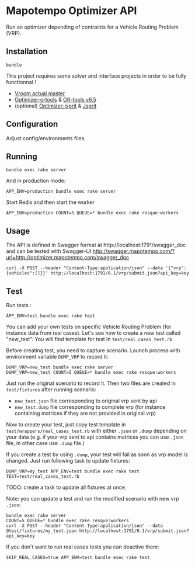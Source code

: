 # Mapotempo Optimizer API

Run an optimizer depending of contraints for a Vehicle Routing Problem (VRP).

## Installation

```
bundle
```

This project requires some solver and interface projects in order to be fully functionnal !
* [Vroom actual master](https://github.com/VROOM-Project/vroom)
* [Optimizer-ortools](https://github.com/Mapotempo/optimizer-ortools) & [OR-tools v6.5](https://github.com/google/or-tools/tree/v6.5)
* (optional) [Optimizer-jsprit](https://github.com/Mapotempo/optimizer-jsprit) & [Jsprit](https://github.com/Mapotempo/jsprit)

## Configuration

Adjust config/environments files.


## Running

```
bundle exec rake server
```

And in production mode:
```
APP_ENV=production bundle exec rake server
```

Start Redis and then start the worker
```
APP_ENV=production COUNT=5 QUEUE=* bundle exec rake resque:workers
```

## Usage

The API is defined in Swagger format at
http://localhost:1791/swagger_doc
and can be tested with Swagger-UI
http://swagger.mapotempo.com/?url=http://optimizer.mapotempo.com/swagger_doc

```
curl -X POST --header "Content-Type:application/json" --data '{"vrp":{vehicles":[]}}' http://localhost:1791/0.1/vrp/submit.json?api_key=key
```

## Test

Run tests :
```
APP_ENV=test bundle exec rake test
```

You can add your own tests on specific Vehicle Routing Problem (for instance data from real cases). Let's see how to create a new test called "new_test".
You will find template for test in `test/real_cases_test.rb`

Before creating test, you need to capture scenario. Launch process with environment variable `DUMP_VRP` to record it:
```
DUMP_VRP=new_test bundle exec rake server
DUMP_VRP=new_test COUNT=5 QUEUE=* bundle exec rake resque:workers
```

Just run the original scenario to record it. Then two files are created in `test/fixtures` after running scenario:
- `new_test.json` file corresponding to original vrp sent by api
- `new_test.dump` file corresponding to complete vrp (for instance containing matrices if they are not provided in original vrp)

Now to create your test, just copy test template in `test/wrappers/real_cases_test.rb` with either `.json` or `.dump` depending on your data (e.g. if your vrp sent to api contains matrices you can use `.json` file, in other case use `.dump` file.)

If you create a test by using `.dump`, your test will fail as soon as vrp model is changed. Just run following task to update fixtures:
```
DUMP_VRP=my_test APP_ENV=test bundle exec rake test TEST=test/real_cases_test.rb
```
TODO: create a task to update all fixtures at once.

Note: you can update a test and run the modified scenario with new vrp `.json`:
```
bundle exec rake server
COUNT=5 QUEUE=* bundle exec rake resque:workers
curl -X POST --header "Content-Type:application/json" --data @test/fixtures/my_test.json http://localhost:1791/0.1/vrp/submit.json?api_key=key
```

If you don't want to run real cases tests you can deactive them:
```
SKIP_REAL_CASES=true APP_ENV=test bundle exec rake test
```
